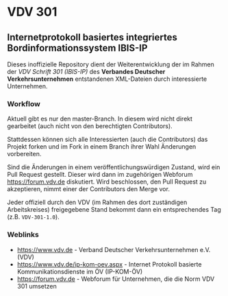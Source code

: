 # VDV 301 
## Internetprotokoll basiertes integriertes Bordinformationssystem IBIS-IP

Dieses inoffizielle Repository dient der Weiterentwicklung der im Rahmen der
*VDV Schrift 301 (IBIS-IP)* des **Verbandes Deutscher Verkehrsunternehmen**
entstandenen XML-Dateien durch interessierte Unternehmen.

### Workflow

Aktuell gibt es nur den master-Branch. In diesem wird nicht direkt gearbeitet
(auch nicht von den berechtigten Contributors).

Stattdessen können sich alle Interessierten (auch die Contributors) das
Projekt forken und im Fork in einem Branch ihrer Wahl Änderungen vorbereiten.

Sind die Änderungen in einem veröffentlichungswürdigen Zustand, wird ein Pull
Request gestellt. Dieser wird dann im zugehörigen Webforum
https://forum.vdv.de diskutiert. Wird beschlossen, den Pull Request zu
akzeptieren, nimmt einer der Contributors den Merge vor.

Jeder offiziell durch den VDV (im Rahmen des dort zuständigen Arbeitskreises)
freigegebene Stand bekommt dann ein entsprechendes Tag (z.B. `VDV-301-1.0`). 

### Weblinks

* https://www.vdv.de - Verband Deutscher Verkehrsunternehmen e.V. (VDV)
* https://www.vdv.de/ip-kom-oev.aspx - Internet Protokoll basierte Kommunikationsdienste im ÖV (IP-KOM-ÖV)
* https://forum.vdv.de - Webforum für Unternehmen, die die Norm VDV 301 umsetzen
